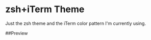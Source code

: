 zsh+iTerm Theme
===============
Just the zsh theme and the iTerm color pattern I'm currently using.

##Preview
